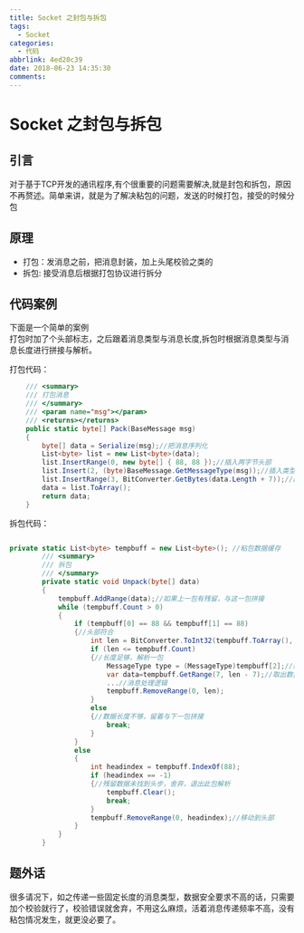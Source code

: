 ```yaml
---
title: Socket 之封包与拆包
tags:
  - Socket
categories:
  - 代码
abbrlink: 4ed20c39
date: 2018-06-23 14:35:30
comments:
---
```

# Socket 之封包与拆包

## 引言  
对于基于TCP开发的通讯程序,有个很重要的问题需要解决,就是封包和拆包，原因不再赘述。简单来讲，就是为了解决粘包的问题，发送的时候打包，接受的时候分包  
## 原理
* 打包：发消息之前，把消息封装，加上头尾校验之类的
* 拆包: 接受消息后根据打包协议进行拆分

## 代码案例
下面是一个简单的案例  
打包时加了个头部标志，之后跟着消息类型与消息长度,拆包时根据消息类型与消息长度进行拼接与解析。  

打包代码：
``` C# 
    /// <summary>
    /// 打包消息
    /// </summary>
    /// <param name="msg"></param>
    /// <returns></returns>
    public static byte[] Pack(BaseMessage msg)
    {
        byte[] data = Serialize(msg);//把消息序列化
        List<byte> list = new List<byte>(data);
        list.InsertRange(0, new byte[] { 88, 88 });//插入两字节头部
        list.Insert(2, (byte)BaseMessage.GetMessageType(msg));//插入类型信息
        list.InsertRange(3, BitConverter.GetBytes(data.Length + 7));//四字节代表数据长度
        data = list.ToArray();
        return data;
    }
```  

拆包代码：
```C#

private static List<byte> tempbuff = new List<byte>(); //粘包数据缓存   
        /// <summary>
        /// 拆包
        /// </summary>
        private static void Unpack(byte[] data)
        {
            tempbuff.AddRange(data);//如果上一包有残留，与这一包拼接
            while (tempbuff.Count > 0)
            {
                if (tempbuff[0] == 88 && tempbuff[1] == 88)
                {//头部符合
                    int len = BitConverter.ToInt32(tempbuff.ToArray(), 3);
                    if (len <= tempbuff.Count)
                    {//长度足够，解析一包  
                        MessageType type = (MessageType)tempbuff[2];//解析消息类型
                        var data=tempbuff.GetRange(7, len - 7);//取出数据
                        ...//消息处理逻辑
                        tempbuff.RemoveRange(0, len);
                    }
                    else
                    {//数据长度不够，留着与下一包拼接
                        break;
                    }
                }
                else
                {
                    int headindex = tempbuff.IndexOf(88);
                    if (headindex == -1)
                    {//残留数据未找到头步，舍弃，退出此包解析
                        tempbuff.Clear();
                        break;
                    }
                    tempbuff.RemoveRange(0, headindex);//移动到头部
                }
            }
        }
```

## 题外话

很多请况下，如之传递一些固定长度的消息类型，数据安全要求不高的话，只需要加个校验就行了，校验错误就舍弃，不用这么麻烦，活着消息传递频率不高，没有粘包情况发生，就更没必要了。